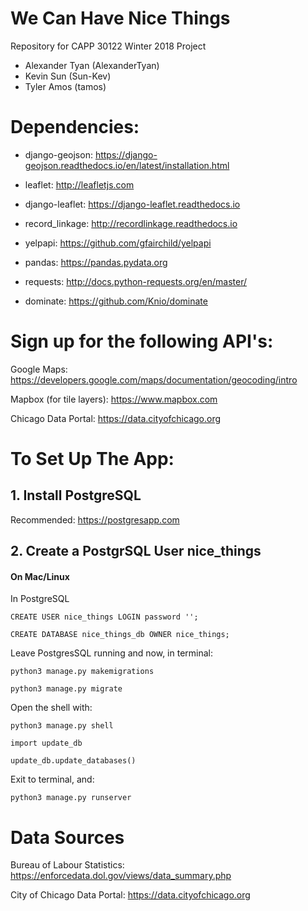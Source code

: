 # We Can Have Nice Things

Repository for CAPP 30122 Winter 2018 Project

  * Alexander Tyan (AlexanderTyan)
  * Kevin Sun (Sun-Kev)
  * Tyler Amos (tamos)
  
  
# Dependencies:

 * django-geojson: https://django-geojson.readthedocs.io/en/latest/installation.html

 * leaflet: http://leafletjs.com

 * django-leaflet: https://django-leaflet.readthedocs.io

 * record_linkage: http://recordlinkage.readthedocs.io
 
 * yelpapi: https://github.com/gfairchild/yelpapi
 
 * pandas: https://pandas.pydata.org
 
 * requests: http://docs.python-requests.org/en/master/
 
 * dominate: https://github.com/Knio/dominate


# Sign up for the following API's:

Google Maps: https://developers.google.com/maps/documentation/geocoding/intro

Mapbox (for tile layers): https://www.mapbox.com

Chicago Data Portal: https://data.cityofchicago.org
  
  
# To Set Up The App:

## 1. Install PostgreSQL

Recommended: https://postgresapp.com


## 2. Create a PostgrSQL User nice_things

#### On Mac/Linux

  In PostgreSQL
  
  ```CREATE USER nice_things LOGIN password ''; ```
  
  ```CREATE DATABASE nice_things_db OWNER nice_things;```
  
  Leave PostgresSQL running and now, in terminal:
  
  ```python3 manage.py makemigrations```
  
  ```python3 manage.py migrate```
  
  Open the shell with:
  
  ```python3 manage.py shell```
  
  ```import update_db```
  
  ```update_db.update_databases()```
  
  Exit to terminal, and:
  
  ```python3 manage.py runserver```
  
  
 # Data Sources
 
 
 Bureau of Labour Statistics: https://enforcedata.dol.gov/views/data_summary.php
 
 
 City of Chicago Data Portal: https://data.cityofchicago.org
 
 
 
